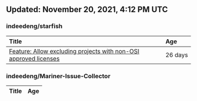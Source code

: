 ## Updated: November 20, 2021, 4:12 PM UTC


### indeedeng/starfish
|**Title**|**Age**|
|:----|:----|
|[Feature: Allow excluding projects with non-OSI approved licenses](https://github.com/indeedeng/starfish/issues/126)|26&nbsp;days|


### indeedeng/Mariner-Issue-Collector
|**Title**|**Age**|
|:----|:----|